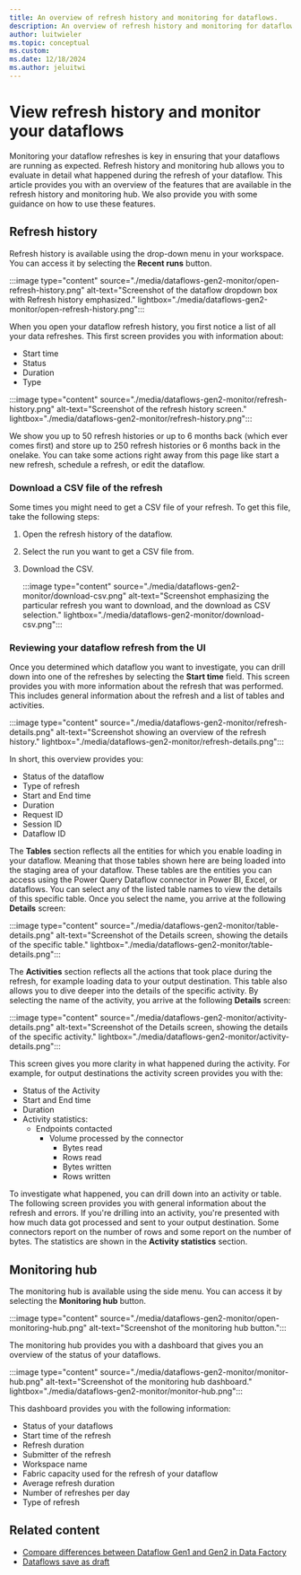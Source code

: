 ```yaml
---
title: An overview of refresh history and monitoring for dataflows.
description: An overview of refresh history and monitoring for dataflows features.
author: luitwieler
ms.topic: conceptual
ms.custom:
ms.date: 12/18/2024
ms.author: jeluitwi
---
```


# View refresh history and monitor your dataflows

Monitoring your dataflow refreshes is key in ensuring that your dataflows are running as expected. Refresh history and monitoring hub allows you to evaluate in detail what happened during the refresh of your dataflow. This article provides you with an overview of the features that are available in the refresh history and monitoring hub. We also provide you with some guidance on how to use these features.

## Refresh history

Refresh history is available using the drop-down menu in your workspace. You can access it by selecting the **Recent runs** button.

:::image type="content" source="./media/dataflows-gen2-monitor/open-refresh-history.png" alt-text="Screenshot of the dataflow dropdown box with Refresh history emphasized." lightbox="./media/dataflows-gen2-monitor/open-refresh-history.png":::

When you open your dataflow refresh history, you first notice a list of all your data refreshes. This first screen provides you with information about:

- Start time
- Status
- Duration
- Type

:::image type="content" source="./media/dataflows-gen2-monitor/refresh-history.png" alt-text="Screenshot of the refresh history screen." lightbox="./media/dataflows-gen2-monitor/refresh-history.png":::

We show you up to 50 refresh histories or up to 6 months back (which ever comes first) and store up to 250 refresh histories or 6 months back in the onelake. You can take some actions right away from this page like start a new refresh, schedule a refresh, or edit the dataflow. 

### Download a CSV file of the refresh

Some times you might need to get a CSV file of your refresh. To get this file, take the following steps:

1. Open the refresh history of the dataflow.
1. Select the run you want to get a CSV file from.
1. Download the CSV.

   :::image type="content" source="./media/dataflows-gen2-monitor/download-csv.png" alt-text="Screenshot emphasizing the particular refresh you want to download, and the download as CSV selection." lightbox="./media/dataflows-gen2-monitor/download-csv.png":::

### Reviewing your dataflow refresh from the UI

Once you determined which dataflow you want to investigate, you can drill down into one of the refreshes by selecting the **Start time** field. This screen provides you with more information about the refresh that was performed. This includes general information about the refresh and a list of tables and activities.

:::image type="content" source="./media/dataflows-gen2-monitor/refresh-details.png" alt-text="Screenshot showing an overview of the refresh history." lightbox="./media/dataflows-gen2-monitor/refresh-details.png":::

In short, this overview provides you:

- Status of the dataflow
- Type of refresh
- Start and End time
- Duration
- Request ID
- Session ID
- Dataflow ID

The **Tables** section reflects all the entities for which you enable loading in your dataflow. Meaning that those tables shown here are being loaded into the staging area of your dataflow. These tables are the entities you can access using the Power Query Dataflow connector in Power BI, Excel, or dataflows. You can select any of the listed table names to view the details of this specific table. Once you select the name, you arrive at the following **Details** screen:

:::image type="content" source="./media/dataflows-gen2-monitor/table-details.png" alt-text="Screenshot of the Details screen, showing the details of the specific table." lightbox="./media/dataflows-gen2-monitor/table-details.png":::

The **Activities** section reflects all the actions that took place during the refresh, for example loading data to your output destination. This table also allows you to dive deeper into the details of the specific activity. By selecting the name of the activity, you arrive at the following **Details** screen:

:::image type="content" source="./media/dataflows-gen2-monitor/activity-details.png" alt-text="Screenshot of the Details screen, showing the details of the specific activity." lightbox="./media/dataflows-gen2-monitor/activity-details.png":::

This screen gives you more clarity in what happened during the activity. For example, for output destinations the activity screen provides you with the:

- Status of the Activity
- Start and End time
- Duration
- Activity statistics:
  - Endpoints contacted
    - Volume processed by the connector
      - Bytes read
      - Rows read
      - Bytes written
      - Rows written

To investigate what happened, you can drill down into an activity or table. The following screen provides you with general information about the refresh and errors. If you're drilling into an activity, you're presented with how much data got processed and sent to your output destination. Some connectors report on the number of rows and some report on the number of bytes. The statistics are shown in the **Activity statistics** section.

## Monitoring hub

The monitoring hub is available using the side menu. You can access it by selecting the **Monitoring hub** button.

:::image type="content" source="./media/dataflows-gen2-monitor/open-monitoring-hub.png" alt-text="Screenshot of the monitoring hub button.":::

The monitoring hub provides you with a dashboard that gives you an overview of the status of your dataflows.

:::image type="content" source="./media/dataflows-gen2-monitor/monitor-hub.png" alt-text="Screenshot of the monitoring hub dashboard." lightbox="./media/dataflows-gen2-monitor/monitor-hub.png":::

This dashboard provides you with the following information:

- Status of your dataflows
- Start time of the refresh
- Refresh duration
- Submitter of the refresh
- Workspace name
- Fabric capacity used for the refresh of your dataflow
- Average refresh duration
- Number of refreshes per day
- Type of refresh

## Related content

- [Compare differences between Dataflow Gen1 and Gen2 in Data Factory](dataflows-gen2-overview.md)
- [Dataflows save as draft](dataflows-gen2-save-draft.md)
